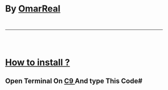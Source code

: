 <h1> By <a href ="https://telegram.me/omar_real" target="blank"> OmarReal </a></h1>
<br />
<hr color="red">
<br /><br />
<a href ="#"> <h1> How to install ?</h1></a>
<h2>Open Terminal On <a href ="https://c9.io"> C9 </a> And type This Code#

<style>

.omar{
background:black;
color:#fff;
}
<div class="omar">
git clone https://github.com/omar-bad/warn.git
</div>
